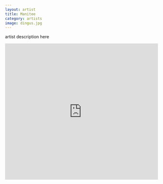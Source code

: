 ```yaml
---
layout: artist
title: Manitee
category: artists
image: dingus.jpg
---
```

<p>artist description here</p>
<iframe width="100%" height="450" scrolling="no" frameborder="no" src="https://w.soundcloud.com/player/?url=https%3A//api.soundcloud.com/users/44989846&amp;color=999999&amp;auto_play=false&amp;hide_related=true&amp;show_artwork=false"></iframe>
